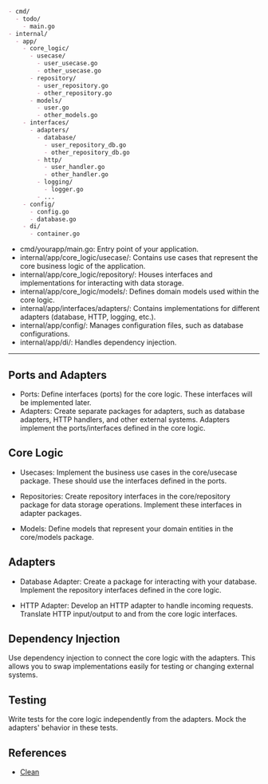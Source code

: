 
```md
- cmd/
  - todo/
    - main.go
- internal/
  - app/
    - core_logic/
      - usecase/
        - user_usecase.go
        - other_usecase.go
      - repository/
        - user_repository.go
        - other_repository.go
      - models/
        - user.go
        - other_models.go
    - interfaces/
      - adapters/
        - database/
          - user_repository_db.go
          - other_repository_db.go
        - http/
          - user_handler.go
          - other_handler.go
        - logging/
          - logger.go
        - ...
    - config/
      - config.go
      - database.go
    - di/
      - container.go
```

- cmd/yourapp/main.go: Entry point of your application.
- internal/app/core_logic/usecase/: Contains use cases that represent the core business logic of the application.
- internal/app/core_logic/repository/: Houses interfaces and implementations for interacting with data storage.
- internal/app/core_logic/models/: Defines domain models used within the core logic.
- internal/app/interfaces/adapters/: Contains implementations for different adapters (database, HTTP, logging, etc.).
- internal/app/config/: Manages configuration files, such as database configurations.
- internal/app/di/: Handles dependency injection.

---

## Ports and Adapters

- Ports: Define interfaces (ports) for the core logic. These interfaces will be implemented later.
- Adapters: Create separate packages for adapters, such as database adapters, HTTP handlers, and other external systems. Adapters implement the ports/interfaces defined in the core logic.

## Core Logic

- Usecases: Implement the business use cases in the core/usecase package. These should use the interfaces defined in the ports.

- Repositories: Create repository interfaces in the core/repository package for data storage operations. Implement these interfaces in adapter packages.

- Models: Define models that represent your domain entities in the core/models package.


## Adapters

- Database Adapter: Create a package for interacting with your database. Implement the repository interfaces defined in the core logic.

- HTTP Adapter: Develop an HTTP adapter to handle incoming requests. Translate HTTP input/output to and from the core logic interfaces.

## Dependency Injection

Use dependency injection to connect the core logic with the adapters. This allows you to swap implementations easily for testing or changing external systems.

## Testing

Write tests for the core logic independently from the adapters. Mock the adapters' behavior in these tests.

## References

- [Clean](https://github.com/eminetto/clean-architecture-go-v2)
